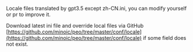 Locale files translated by gpt3.5 except zh-CN.ini, you can modify yourself or pr to improve it.

Download latest ini file and override local files via GitHub [https://github.com/minoic/peo/tree/master/conf/locale](https://github.com/minoic/peo/tree/master/conf/locale) if some field does not exist.